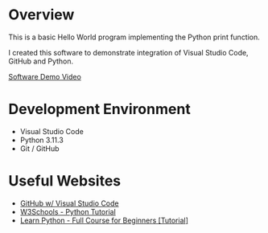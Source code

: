 # Overview

This is a basic Hello World program implementing the Python print function.

I created this software to demonstrate integration of Visual Studio Code, GitHub and Python.

[Software Demo Video](https://youtu.be/iQZfbKu6RhQ)


# Development Environment

* Visual Studio Code
* Python 3.11.3
* Git / GitHub


# Useful Websites

* [GitHub w/ Visual Studio Code](https://code.visualstudio.com/docs/sourcecontrol/github)
* [W3Schools - Python Tutorial](https://www.w3schools.com/python/default.asp)
* [Learn Python - Full Course for Beginners [Tutorial]](https://www.youtube.com/watch?v=rfscVS0vtbw)
